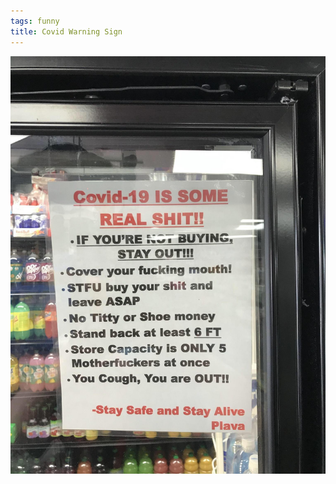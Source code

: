 ```yaml
---
tags: funny
title: Covid Warning Sign
---
```


![covidsign.jpeg](https://raw.githubusercontent.com/muneer78/muneer78.github.io/master/images/covidsign.jpeg)
